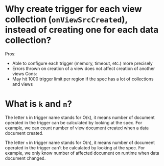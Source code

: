 # Why create trigger for each view collection (`onViewSrcCreated`), instead of creating one for each data collection?
Pros:
- Able to configure each trigger (memory, timeout, etc.) more precisely
- Errors thrown on creation of a view does not affect creation of another views
Cons:
- May hit 1000 trigger limit per region if the spec has a lot of collections
  and views

# What is `k` and `n`?

The letter `k` in trigger name stands for O(k), it means number of document
operated in the trigger can be calculated by looking at the spec. For example,
we can count number of view document created when a data document created.

The letter `n` in trigger name stands for O(n), it means number of document
operated in the trigger can't be calculated by looking at the spec. For example,
we only know number of affected document on runtime when data document changed.